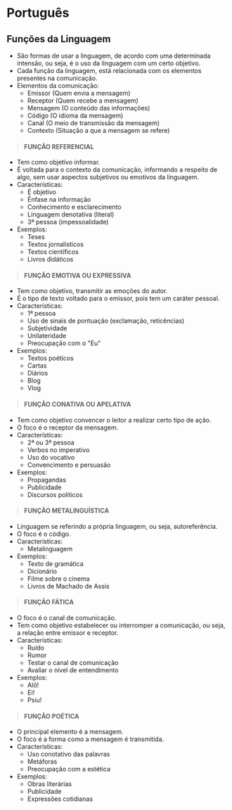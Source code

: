 # Português

## Funções da Linguagem
* São formas de usar a linguagem, de acordo com uma determinada intensão, ou seja, é o uso da linguagem com um certo objetivo.
* Cada função da linguagem, está relacionada com os elementos presentes na comunicação.
* Elementos da comunicação: 
  - Emissor (Quem envia a mensagem)
  - Receptor (Quem recebe a mensagem)
  - Mensagem (O conteúdo das informações)
  - Código (O idioma da mensagem)
  - Canal (O meio de transmissão da mensagem)
  - Contexto (Situação a que a mensagem se refere)

> #### FUNÇÃO REFERENCIAL
* Tem como objetivo informar.
* É voltada para o contexto da comunicação, informando a respeito de algo, sem usar aspectos subjetivos ou emotivos da linguagem.
* Características:
  - É objetivo
  - Ênfase na informação
  - Conhecimento e esclarecimento
  - Linguagem denotativa (literal)
  - 3ª pessoa (impessoalidade)
* Exemplos:
  - Teses
  - Textos jornalísticos
  - Textos científicos
  - Livros didáticos

> #### FUNÇÃO EMOTIVA OU EXPRESSIVA
* Tem como objetivo, transmitir as emoções do autor.
* É o tipo de texto voltado para o emissor, pois tem um caráter pessoal.
* Características:
  - 1ª pessoa
  - Uso de sinais de pontuação (exclamação, reticências)
  - Subjetividade
  - Unilateridade
  - Preocupação com o "Eu"
* Exemplos:
  - Textos poéticos
  - Cartas
  - Diários
  - Blog
  - Vlog

> #### FUNÇÃO CONATIVA OU APELATIVA
* Tem como objetivo convencer o leitor a realizar certo tipo de ação.
* O foco é o receptor da mensagem.
* Características:
  - 2ª ou 3ª pessoa
  - Verbos no imperativo
  - Uso do vocativo
  - Convencimento e persuasão
* Exemplos:
  - Propagandas
  - Publicidade
  - Discursos políticos

> #### FUNÇÃO METALINGUÍSTICA
* Linguagem se referindo a própria linguagem, ou seja, autoreferência.
* O foco é o código.
* Características:
  - Metalinguagem
* Exemplos:
  - Texto de gramática
  - Dicionário
  - Filme sobre o cinema
  - Livros de Machado de Assis

> #### FUNÇÃO FÁTICA
* O foco é o canal de comunicação.
* Tem como objetivo estabelecer ou interromper a comunicação, ou seja, a relação entre emissor e receptor.
* Características:
  - Ruído
  - Rumor
  - Testar o canal de comunicação
  - Avaliar o nível de entendimento
* Exemplos:
  - Alô!
  - Ei!
  - Psiu!

> #### FUNÇÃO POÉTICA
* O principal elemento é a mensagem.
* O foco é a forma como a mensagem é transmitida.
* Características:
  - Uso conotativo das palavras
  - Metáforas
  - Preocupação com a estética
* Exemplos:
  - Obras literárias
  - Publicidade
  - Expressões cotidianas